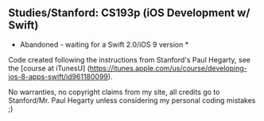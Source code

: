 ## Studies/Stanford: CS193p (iOS Development w/ Swift)

* Abandoned - waiting for a Swift 2.0/iOS 9 version *

Code created following the instructions from Stanford's Paul Hegarty, see the [course at iTunesU] (https://itunes.apple.com/us/course/developing-ios-8-apps-swift/id961180099).


No warranties, no copyright claims from my site, all credits go to Stanford/Mr. Paul Hegarty unless considering my personal coding mistakes ;)



